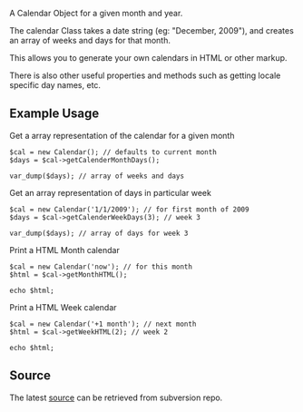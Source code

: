 A Calendar Object for a given month and year.

The calendar Class takes a date string (eg: "December, 2009"), and creates an array of weeks and days for that month.

This allows you to generate your own calendars in HTML or other markup.

There is also other useful properties and methods such as getting locale specific day names, etc.

## Example Usage ##

Get a array representation of the calendar for a given month
```
$cal = new Calendar(); // defaults to current month
$days = $cal->getCalenderMonthDays(); 

var_dump($days); // array of weeks and days

```

Get an array representation of days in particular week
```
$cal = new Calendar('1/1/2009'); // for first month of 2009
$days = $cal->getCalenderWeekDays(3); // week 3

var_dump($days); // array of days for week 3

```

Print a HTML Month calendar
```
$cal = new Calendar('now'); // for this month
$html = $cal->getMonthHTML(); 

echo $html;
```

Print a HTML Week calendar
```
$cal = new Calendar('+1 month'); // next month
$html = $cal->getWeekHTML(2); // week 2

echo $html;
```

## Source ##

The latest [source](http://code.google.com/p/php-calendar-class/source/browse/) can be retrieved from subversion repo.